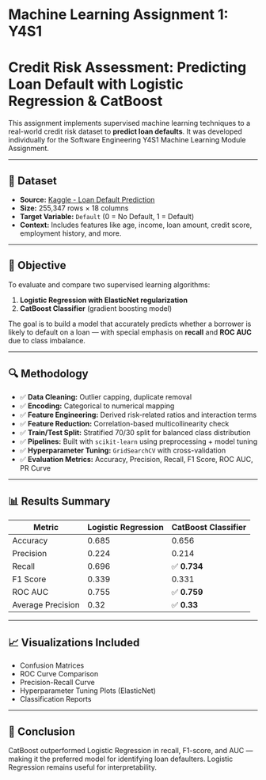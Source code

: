 # Machine Learning Assignment 1: Y4S1

# Credit Risk Assessment: Predicting Loan Default with Logistic Regression & CatBoost

This assignment implements supervised machine learning techniques to a real-world credit risk dataset to **predict loan defaults**. It was developed individually for the Software Engineering Y4S1 Machine Learning Module Assignment.

---

## 📁 Dataset

- **Source:** [Kaggle - Loan Default Prediction](https://www.kaggle.com/datasets/nikhil1e9/loan-default/data)
- **Size:** 255,347 rows × 18 columns
- **Target Variable:** `Default` (0 = No Default, 1 = Default)
- **Context:** Includes features like age, income, loan amount, credit score, employment history, and more.

---

## 🧪 Objective

To evaluate and compare two supervised learning algorithms:
1. **Logistic Regression with ElasticNet regularization**
2. **CatBoost Classifier** (gradient boosting model)

The goal is to build a model that accurately predicts whether a borrower is likely to default on a loan — with special emphasis on **recall** and **ROC AUC** due to class imbalance.

---

## 🔍 Methodology

- ✅ **Data Cleaning:** Outlier capping, duplicate removal
- ✅ **Encoding:** Categorical to numerical mapping
- ✅ **Feature Engineering:** Derived risk-related ratios and interaction terms
- ✅ **Feature Reduction:** Correlation-based multicollinearity check
- ✅ **Train/Test Split:** Stratified 70/30 split for balanced class distribution
- ✅ **Pipelines:** Built with `scikit-learn` using preprocessing + model tuning
- ✅ **Hyperparameter Tuning:** `GridSearchCV` with cross-validation
- ✅ **Evaluation Metrics:** Accuracy, Precision, Recall, F1 Score, ROC AUC, PR Curve


---

## 📊 Results Summary

| Metric         | Logistic Regression | CatBoost Classifier |
|----------------|---------------------|----------------------|
| Accuracy       | 0.685               | 0.656                |
| Precision      | 0.224               | 0.214                |
| Recall         | 0.696               | ✅ **0.734**          |
| F1 Score       | 0.339               | 0.331                |
| ROC AUC        | 0.755               | ✅ **0.759**          |
| Average Precision | 0.32            | ✅ **0.33**           |

---

## 📈 Visualizations Included

- Confusion Matrices
- ROC Curve Comparison
- Precision-Recall Curve
- Hyperparameter Tuning Plots (ElasticNet)
- Classification Reports

---

## 🏁 Conclusion

CatBoost outperformed Logistic Regression in recall, F1-score, and AUC — making it the preferred model for identifying loan defaulters. Logistic Regression remains useful for interpretability.


